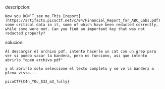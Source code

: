 descripcion:

	Now you DON’T see me.This [report](https://artifacts.picoctf.net/c/84/Financial_Report_for_ABC_Labs.pdf) has some critical data in it, some of which have been redacted correctly, while some were not. Can you find an important key that was not redacted properly?

solucion:

	Al descargar el archivo pdf, intento hacerle un cat con un grep para ver si puedo sacar la bandera, pero no funciono, asi que intento abrirlo "open archivo.pdf"

	y al abrirlo solo seleccione el texto completo y se ve la bandera a plena vista...

	picoCTF{C4n_Y0u_S33_m3_fully}